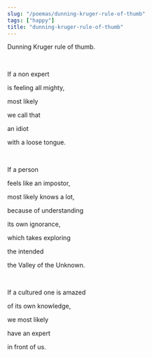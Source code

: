 ```yaml
---
slug: "/poemas/dunning-kruger-rule-of-thumb"
tags: ["happy"]
title: "dunning-kruger-rule-of-thumb"
---
```

Dunning Kruger rule of thumb.

&nbsp;

If a non expert

is feeling all mighty,

most likely

we call that

an idiot

with a loose tongue.

&nbsp;

If a person

feels like an impostor,

most likely knows a lot,

because of understanding

its own ignorance,

which takes exploring

the intended

the Valley of the Unknown.

&nbsp;

If a cultured one is amazed

of its own knowledge,

we most likely

have an expert

in front of us.